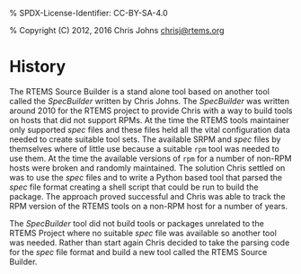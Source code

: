 % SPDX-License-Identifier: CC-BY-SA-4.0

% Copyright (C) 2012, 2016 Chris Johns <chrisj@rtems.org>

# History

The RTEMS Source Builder is a stand alone tool based on another tool called the
*SpecBuilder* written by Chris Johns. The *SpecBuilder* was written around 2010
for the RTEMS project to provide Chris with a way to build tools on hosts that
did not support RPMs. At the time the RTEMS tools maintainer only supported
*spec* files and these files held all the vital configuration data needed to
create suitable tool sets. The available SRPM and *spec* files by themselves
where of little use because a suitable `rpm` tool was needed to use them. At
the time the available versions of `rpm` for a number of non-RPM hosts were
broken and randomly maintained. The solution Chris settled on was to use the
*spec* files and to write a Python based tool that parsed the *spec* file
format creating a shell script that could be run to build the package. The
approach proved successful and Chris was able to track the RPM version of the
RTEMS tools on a non-RPM host for a number of years.

The *SpecBuilder* tool did not build tools or packages unrelated to the RTEMS
Project where no suitable *spec* file was available so another tool was
needed. Rather than start again Chris decided to take the parsing code for the
*spec* file format and build a new tool called the RTEMS Source Builder.
